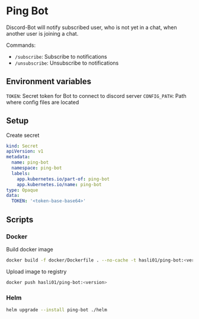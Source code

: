 # Ping Bot

Discord-Bot will notify subscribed user, who is not yet in a chat, when another user is joining a chat.

Commands:

- `/subscribe`: Subscribe to notifications
- `/unsubscribe`: Unsubscribe to notifications

## Environment variables

`TOKEN`: Secret token for Bot to connect to discord server
`CONFIG_PATH`: Path where config files are located

## Setup

Create secret

```yaml
kind: Secret
apiVersion: v1
metadata:
  name: ping-bot
  namespace: ping-bot
  labels:
    app.kubernetes.io/part-of: ping-bot
    app.kubernetes.io/name: ping-bot
type: Opaque
data:
  TOKEN: '<token-base-base64>'
```

## Scripts

### Docker

Build docker image

```bash
docker build -f docker/Dockerfile . --no-cache -t hasli01/ping-bot:<version>
```

Upload image to registry

```bash
docker push hasli01/ping-bot:<version>
```

### Helm

```bash
helm upgrade --install ping-bot ./helm
```
